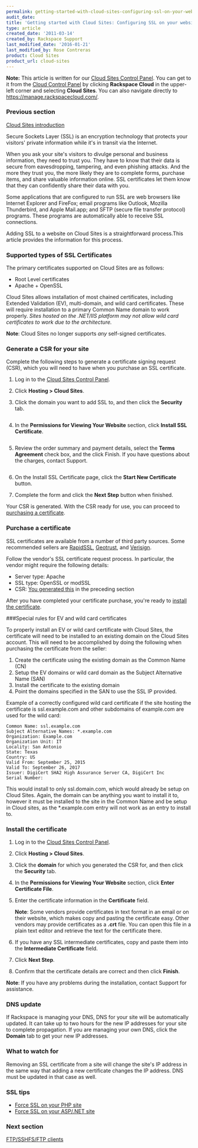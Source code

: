```yaml
---
permalink: getting-started-with-cloud-sites-configuring-ssl-on-your-websites/
audit_date:
title: 'Getting started with Cloud Sites: Configuring SSL on your websites'
type: article
created_date: '2011-03-14'
created_by: Rackspace Support
last_modified_date: '2016-01-21'
last_modified_by: Rose Contreras
product: Cloud Sites
product_url: cloud-sites
---
```


**Note:** This article is written for our [Cloud Sites Control Panel](https://manage.rackspacecloud.com/). You can get to it from the [Cloud Control Panel](https://mycloud.rackspace.com) by clicking **Rackspace Cloud** in the upper-left corner and selecting **Cloud Sites**. You can also navigate directly to <https://manage.rackspacecloud.com/>.

### Previous section

[Cloud Sites introduction](/how-to/cloud-sites)

Secure Sockets Layer (SSL) is an encryption technology that protects
your visitors' private information while it's in transit via the
Internet.

When you ask your site's visitors to divulge personal and business
information, they need to trust you. They have to know that their data
is secure from eavesdropping, tampering, and even phishing attacks. And
the more they trust you, the more likely they are to complete forms,
purchase items, and share valuable information online. SSL certificates
let them know that they can confidently share their data with you.

Some applications that are configured to run SSL are web browsers like
Internet Explorer and FireFox; email programs like Outlook, Mozilla
Thunderbird, and Apple Mail.app; and SFTP (secure file transfer
protocol) programs. These programs are automatically able to receive SSL
connections.

Adding SSL to a website on Cloud Sites is a straightforward process.This
article provides the information for this process.

### Supported types of SSL Certificates

The primary certificates supported on Cloud Sites are as follows:

-   Root Level certificates
-   Apache + OpenSSL

Cloud Sites allows installation of most chained certificates, including
Extended Validation (EV), multi-domain, and wild card
certificates. These will require installation to a primary Common Name
domain to work properly. _Sites hosted on the .NET/IIS platform may not allow wild card certificates to work due to the architecture._

**Note**: Cloud Sites no longer supports *any* self-signed
certificates.

### **Generate a CSR for your site**

Complete the following steps to generate a certificate signing request
(CSR), which you will need to have when you purchase an SSL certificate.

1.  Log in to the [Cloud Sites Control Panel](http://manage.rackspacecloud.com).
2.  Click **Hosting > Cloud Sites**.
3.  Click the domain you want to add SSL to, and then click the
    **Security** tab.

    <img src="{% asset_path cloud-sites/getting-started-with-cloud-sites-configuring-ssl-on-your-websites/securitytab.png %}" alt="" />

4.  In the **Permissions for Viewing Your Website** section, click
    **Install SSL Certificate**.

    <img src="{% asset_path cloud-sites/getting-started-with-cloud-sites-configuring-ssl-on-your-websites/installsslcertificatetab.png %}" alt="" />

5.  Review the order summary and payment details, select the **Terms
    Agreement** check box, and the click Finish. If you have questions
    about the charges, contact Support.

    <img src="{% asset_path cloud-sites/getting-started-with-cloud-sites-configuring-ssl-on-your-websites/ssltos.png %}" alt="" />

6.  On the Install SSL Certificate page, click the **Start New
    Certificate** button.

7.  Complete the form and click the **Next Step** button when finished.

Your CSR is generated. With the CSR ready for use, you can proceed to
[purchasing a certificate](/how-to/getting-started-with-cloud-sites-configuring-ssl-on-your-websites).

### Purchase a certificate

SSL certificates are available from a number of third party sources.
Some recommended sellers are
[RapidSSL](http://www.rapidssl.com "http://www.rapidssl.com"),
[Geotrust](http://www.geotrust.com "http://www.geotrust.com"), and
[Verisign](http://www.verisign.com "http://www.verisign.com").

Follow the vendor's SSL certificate request process. In particular, the
vendor might require the following details:

-   Server type: Apache
-   SSL type: OpenSSL or modSSL
-   CSR: [You generated this](/how-to/getting-started-with-cloud-sites-configuring-ssl-on-your-websites)
    in the preceding section

After you have completed your certificate purchase, you're ready to
[install the certificate](/how-to/getting-started-with-cloud-sites-configuring-ssl-on-your-websites).

###Special rules for EV and wild card certificates

To properly install an EV or wild card certificate with Cloud Sites, the certificate will need to be installed to an existing domain on the Cloud Sites account. This will need to be accomplished by doing the following when purchasing the certificate from the seller:

1. Create the certificate using the existing domain as the Common Name (CN)
2. Setup the EV domains or wild card domain as the Subject Alternative Name (SAN) 
3. Install the certificate to the existing domain
4. Point the domains specified in the SAN to use the SSL IP provided.

Example of a correctly configured wild card certificate if the site hosting the certificate is ssl.example.com and other subdomains of example.com are used for the wild card:

    Common Name: ssl.example.com
    Subject Alternative Names: *.example.com
    Organization: Example.com
    Organization Unit: IT
    Locality: San Antonio
    State: Texas
    Country: US
    Valid From: September 25, 2015
    Valid To: September 26, 2017
    Issuer: DigiCert SHA2 High Assurance Server CA, DigiCert Inc 
    Serial Number: 
   
This would install to only ssl.domain.com, which would already be setup on Cloud Sites. Again, the domain can be anything you want to install it to, however it must be installed to the site in the Common Name and be setup in Cloud sites, as the *.example.com entry will not work as an entry to install to.

### Install the certificate

1.  Log in to the [Cloud Sites Control Panel](https://manage.rackspacecloud.com).
2.  Click **Hosting > Cloud Sites**.
3.  Click the **domain** for which you generated the CSR for, and then
    click the **Security** tab.
4.  In the **Permissions for Viewing Your Website** section, click
    **Enter Certificate File**.
5.  Enter the certificate information in the **Certificate** field.

    **Note**: Some vendors provide certificates in text format in an
    email or on their website, which makes copy and pasting the
    certificate easy. Other vendors may provide certificates as a
    **.crt** file. You can open this file in a plain text editor and
    retrieve the text for the certificate there.

6.  If you have any SSL intermediate certificates, copy and paste them
    into the **Intermediate Certificate** field.
7.  Click **Next Step**.
8.  Confirm that the certificate details are correct and then click
    **Finish**.

**Note**: If you have any problems during the installation, contact
Support for assistance.

### DNS update

If Rackspace is managing your DNS, DNS for your site will be
automatically updated. It can take up to two hours for the new IP
addresses for your site to complete propagation. If you are managing
your own DNS, click the **Domain** tab to get your new IP addresses.

### What to watch for

Removing an SSL certificate from a site will change the site's IP
address in the same way that adding a new certificate changes the IP
address.  DNS must be updated in that case as well.

### SSL tips

-   [Force SSL on your PHP site](/how-to/force-ssl-on-your-php-site)
-   [Force SSL on your ASP/.NET site](/how-to/force-ssl-on-your-asp-or-aspnet-site-on-cloud-sites)

### Next section

[FTP/SSHFS/FTP clients](/how-to/getting-started-with-cloud-sites-ftpsshfsftp-clients)
